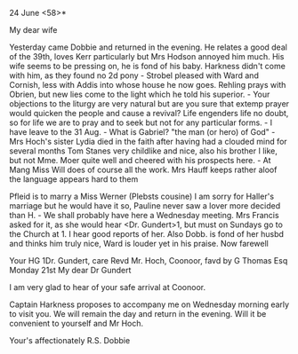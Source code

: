  24 June <58>*

My dear wife

Yesterday came Dobbie and returned in the evening. He relates a good deal of the 39th, loves Kerr particularly but Mrs Hodson annoyed him much. His wife seems to be pressing on, he is fond of his baby. Harkness didn't come with him, as they found no 2d pony - Strobel pleased with Ward and Cornish, less with Addis into whose house he now goes. Rehling prays with Obrien, but new lies come to the light which he told his superior. - Your objections to the liturgy are very natural but are you sure that extemp prayer would quicken the people and cause a revival? Life engenders life no doubt, so for life we are to pray and to seek but not for any particular forms. - I have leave to the 31 Aug. - What is Gabriel? "the man (or hero) of God" - Mrs Hoch's sister Lydia died in the faith after having had a clouded mind for several months Tom Stanes very childlike and nice, also his brother I like, but not Mme. Moer quite well and cheered with his prospects here. - At Mang Miss Will does of course all the work. Mrs Hauff keeps rather aloof the language appears hard to them

Pfleid is to marry a Miss Werner (Plebsts cousine) I am sorry for Haller's marriage but he would have it so, Pauline never saw a lover more decided than H. - We shall probably have here a Wednesday meeting. Mrs Francis asked for it, as she would hear <Dr. Gundert>1, but must on Sundays go to the Church at <Coonoor>1. I hear good reports of her. Also Dobb. is fond of her husbd and thinks him truly nice, Ward is louder yet in his praise. Now farewell

 Your HG
1Dr. Gundert, care Revd Mr. Hoch, Coonoor, favd by G Thomas Esq 
 Monday 21st
My dear Dr Gundert

I am very glad to hear of your safe arrival at Coonoor.

Captain Harkness proposes to accompany me on Wednesday morning early to visit you. We will remain the day and return in the evening. 
Will it be convenient to yourself and Mr Hoch.

 Your's affectionately
 R.S. Dobbie
